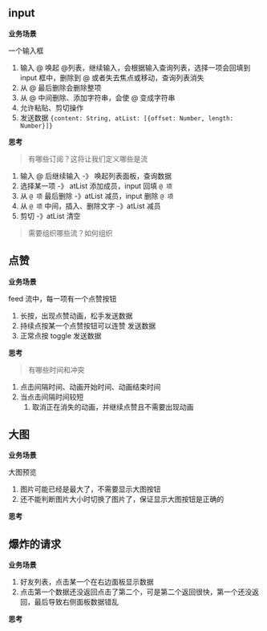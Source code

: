 ## input

**业务场景**

一个输入框

1.  输入 @ 唤起 @列表，继续输入，会根据输入查询列表，选择一项会回填到 input 框中，删除到 @ 或者失去焦点或移动，查询列表消失
2.  从 @ 最后删除会删除整项
3.  从 @ 中间删除、添加字符串，会使 @ 变成字符串
4.  允许粘贴、剪切操作
5.  发送数据 `{content: String, atList: [{offset: Number, length: Number}]}`

**思考**

> 有哪些订阅？这将让我们定义哪些是流

1.  输入 @ 后继续输入 -》 唤起列表面板，查询数据
2.  选择某一项 -》 atList 添加成员，input 回填 `@ 项`
3.  从 `@ 项` 最后删除 -》atList 减员，input 删除 `@ 项`
4.  从 `@ 项` 中间，插入、删除文字 -》atList 减员
5.  剪切 -》atList 清空

> 需要组织哪些流？如何组织

## 点赞

**业务场景**

feed 流中，每一项有一个点赞按钮

1.  长按，出现点赞动画，松手发送数据
2.  持续点按某一个点赞按钮可以连赞 发送数据
3.  正常点按 toggle 发送数据

**思考**

> 有哪些时间和冲突

1.  点击间隔时间、动画开始时间、动画结束时间
2.  当点击间隔时间较短
    1.  取消正在消失的动画，并继续点赞且不需要出现动画

## 大图

**业务场景**

大图预览

1.  图片可能已经是最大了，不需要显示大图按钮
2.  还不能判断图片大小时切换了图片了，保证显示大图按钮是正确的

**思考**

## 爆炸的请求

**业务场景**

1.  好友列表，点击某一个在右边面板显示数据
2.  点击第一个数据还没返回点击了第二个，可是第二个返回很快，第一个还没返回，最后导致右侧面板数据错乱

**思考**
